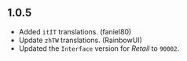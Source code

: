 ## 1.0.5

- Added `itIT` translations. (faniel80)
- Update `zhTW` translations. (RainbowUI)
- Updated the `Interface` version for _Retail_ to `90002`.
